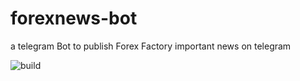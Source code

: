 # forexnews-bot
a telegram Bot to publish Forex Factory important news on telegram 


![build](https://github.com/aliaskarii/forexnews-bot/actions/workflows/build.yml/badge.svg)
